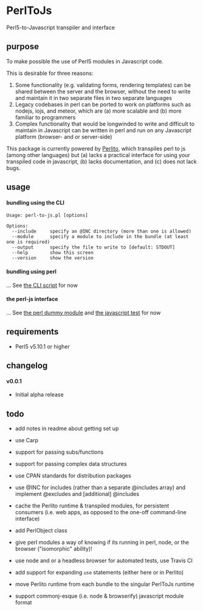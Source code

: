 # PerlToJs
Perl5-to-Javascript transpiler and interface

## purpose

To make possible the use of Perl5 modules in Javascript code.

This is desirable for three reasons:

1. Some functionality (e.g. validating forms, rendering templates) can be shared between the server and the browser, without the need to write and maintain it in two separate files in two separate languages
2. Legacy codebases in perl can be ported to work on platforms such as nodejs, iojs, and meteor, which are (a) more scalable and (b) more familiar to programmers
3. Complex functionality that would be longwinded to write and difficult to maintain in Javascript can be written in perl and run on any Javascript platform (browser- and or server-side)

This package is currently powered by [Perlito](https://github.com/fglock/Perlito), which transpiles perl to js (among other languages) but (a) lacks a practical interface for using your transpiled code in javascript, (b) lacks documentation, and (c) does not lack bugs.

## usage

#### bundling using the CLI

```
Usage: perl-to-js.pl [options]

Options:
  --include     specify an @INC directory (more than one is allowed)
  --module      specify a module to include in the bundle (at least one is required)
  --output      specify the file to write to [default: STDOUT]
  --help        show this screen
  --version     show the version
```

#### bundling using perl

... See [the CLI script](https://github.com/zenflow/PerlToJs/blob/master/bin/perl-to-js.pl) for now

#### the perl-js interface

... See [the perl dummy module](https://github.com/zenflow/PerlToJs/blob/master/test/lib/Dummy/Simple.pm) and [the javascript test](https://github.com/zenflow/PerlToJs/blob/master/test/assets/tests/simple.js) for now


## requirements

* Perl5 v5.10.1 or higher

## changelog

#### v0.0.1

- Initial alpha release

## todo

- add notes in readme about getting set up
- use Carp
- support for passing subs/functions
- support for passing complex data structures

- use CPAN standards for distribution packages
- use @INC for includes (rather than a separate @includes array) and implement @excludes and [additional] @includes
- cache the Perlito runtime & transpiled modules, for persistent consumers (i.e. web apps, as opposed to the one-off command-line interface)

- add PerlObject class
- give perl modules a way of knowing if its running in perl, node, or the browser ("isomorphic" ability)! 
- use node and or a headless browser for automated tests, use Travis CI
- add support for expanding `use` statements (either here or in Perlito)
- move Perlito runtime from each bundle to the singular PerlToJs runtime
- support commonj-esque (i.e. node & browserify) javascript module format

